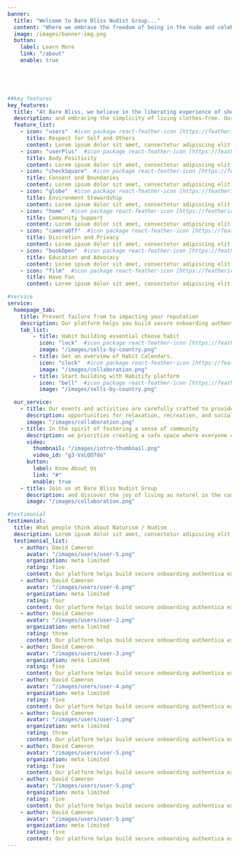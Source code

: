 ```yaml
---
banner:
  title: "Welcome to Bare Bliss Nudist Group..."
  content: "Where we embrace the freedom of being in the nude and celebrate the beauty of naturism in a welcoming and inclusive environment. Our community is founded on principles of respect, acceptance, and body positivity, creating a haven for those who seek a genuine connection with like-minded individuals."
  image: /images/banner-img.png
  button:
    label: Learn More
    link: "/about"
    enable: true


 


##key features
key_features:
  title: "At Bare Bliss, we believe in the liberating experience of shedding societal norms"
  description: and embracing the simplicity of living clothes-free. Our community is diverse, bringing together people from various backgrounds, ages, and walks of life, united by a shared appreciation for the nudist lifestyle.
  feature_list:
    - icon: "users"  #icon package react-feather-icon [https://feathericons.com/]
      title: Respect for Self and Others
      content: Lorem ipsum dolor sit amet, consectetur adipiscing elit.
    - icon: "userPlus"  #icon package react-feather-icon [https://feathericons.com/]
      title: Body Positivity
      content: Lorem ipsum dolor sit amet, consectetur adipiscing elit.
    - icon: "checkSquare"  #icon package react-feather-icon [https://feathericons.com/]
      title: Consent and Boundaries
      content: Lorem ipsum dolor sit amet, consectetur adipiscing elit.
    - icon: "globe"  #icon package react-feather-icon [https://feathericons.com/]
      title: Environment Stewardship
      content: Lorem ipsum dolor sit amet, consectetur adipiscing elit.
    - icon: "home"  #icon package react-feather-icon [https://feathericons.com/]
      title: Community Support
      content: Lorem ipsum dolor sit amet, consectetur adipiscing elit.
    - icon: "cameraOff"  #icon package react-feather-icon [https://feathericons.com/]
      title: Discretion and Privacy
      content: Lorem ipsum dolor sit amet, consectetur adipiscing elit.
    - icon: "bookOpen"  #icon package react-feather-icon [https://feathericons.com/]
      title: Education and Advocacy
      content: Lorem ipsum dolor sit amet, consectetur adipiscing elit.
    - icon: "film"  #icon package react-feather-icon [https://feathericons.com/]
      title: Have Fun
      content: Lorem ipsum dolor sit amet, consectetur adipiscing elit.

#service
service:
  homepage_tab:
    title: Prevent failure from to impacting your reputation
    description: Our platform helps you build secure onboarding authentication experiences that retain and engage your users. We build the infrastructure, you can.
    tab_list:
        - title: Habit building essential choose habit
          icon: "lock"  #icon package react-feather-icon [https://feathericons.com/]
          image: "/images/sells-by-country.png"
        - title: Get an overview of Habit Calendars.
          icon: "clock"  #icon package react-feather-icon [https://feathericons.com/]
          image: "/images/collaboration.png"
        - title: Start building with Habitify platform
          icon: "bell"  #icon package react-feather-icon [https://feathericons.com/]
          image: "/images/sells-by-country.png"

  our_service:
    - title: Our events and activities are carefully crafted to provide
      description: opportunities for relaxation, recreation, and socializing. Whether it's basking in the sun by the pool, participating in nature excursions, engaging in yoga sessions, or simply enjoying friendly gatherings, Bare Bliss offers a range of experiences that allow our members to connect authentically.
      image: "/images/collaboration.png"
    - title: In the spirit of fostering a sense of community
      description: we prioritize creating a safe space where everyone can feel comfortable being themselves. Bare Bliss is a place where judgment is left at the door, and members are encouraged to embrace their individuality without fear of societal pressures.
      video:
        thumbnail: "/images/intro-thumbnail.png"
        video_id: "g3-VxLQO7do"
      button:
        label: Know About Us
        link: "#"
        enable: true
    - title: Join us at Bare Bliss Nudist Group
      description: and discover the joy of living au naturel in the company of a supportive and open-minded community. Experience the freedom to be your authentic self, surrounded by individuals who share a common appreciation for the beauty of both the human body and the natural world. Welcome to Bare Bliss, where nudism is not just a lifestyle but a celebration of uninhibited, genuine connection.
      image: "/images/collaboration.png"

#testimonial
testimonial:
  title: What people think about Naturism / Nudism
  description: Lorem ipsum dolor sit amet, consectetur adipiscing elit. Morbi egestas Werat viverra id et aliquet. vulputate egestas sollicitudin.
  testimonial_list:
    - author: David Cameron
      avatar: "/images/users/user-5.png"
      organization: meta limited
      rating: five
      content: Our platform helps build secure onboarding authentica experiences & engage your users. We build .
    - author: David Cameron
      avatar: "/images/users/user-6.png"
      organization: meta limited
      rating: four
      content: Our platform helps build secure onboarding authentica experiences & engage your users. We build .
    - author: David Cameron
      avatar: "/images/users/user-2.png"
      organization: meta limited
      rating: three
      content: Our platform helps build secure onboarding authentica experiences & engage your users. We build .
    - author: David Cameron
      avatar: "/images/users/user-3.png"
      organization: meta limited
      rating: five
      content: Our platform helps build secure onboarding authentica experiences & engage your users. We build .
    - author: David Cameron
      avatar: "/images/users/user-4.png"
      organization: meta limited
      rating: five
      content: Our platform helps build secure onboarding authentica experiences & engage your users. We build .
    - author: David Cameron
      avatar: "/images/users/user-1.png"
      organization: meta limited
      rating: three
      content: Our platform helps build secure onboarding authentica experiences & engage your users. We build .
    - author: David Cameron
      avatar: "/images/users/user-5.png"
      organization: meta limited
      rating: five
      content: Our platform helps build secure onboarding authentica experiences & engage your users. We build .
    - author: David Cameron
      avatar: "/images/users/user-5.png"
      organization: meta limited
      rating: five
      content: Our platform helps build secure onboarding authentica experiences & engage your users. We build .
    - author: David Cameron
      avatar: "/images/users/user-5.png"
      organization: meta limited
      rating: five
      content: Our platform helps build secure onboarding authentica experiences & engage your users. We build .
---
```

